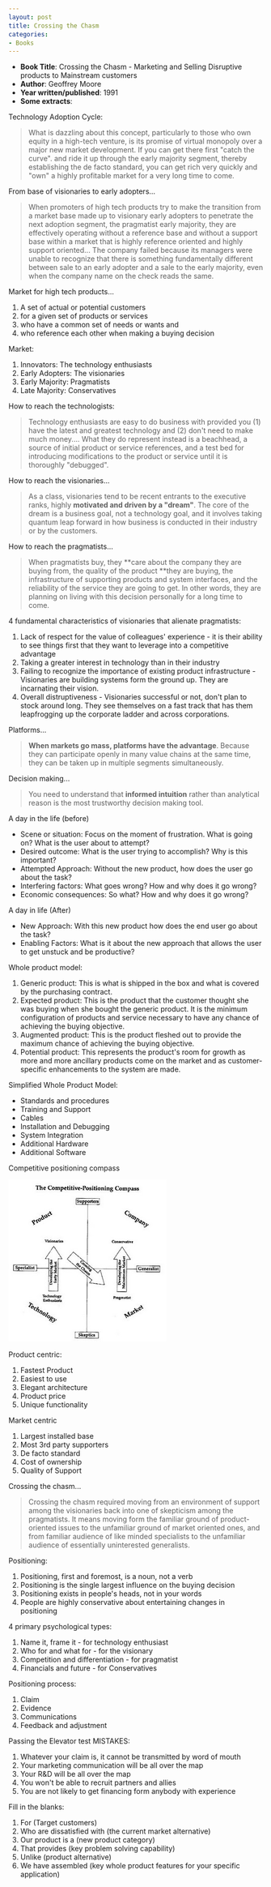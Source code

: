 ```yaml
---
layout: post
title: Crossing the Chasm
categories:
- Books
---
```


- **Book Title**: Crossing the Chasm - Marketing and Selling Disruptive products to Mainstream customers
- **Author**: Geoffrey Moore
- **Year written/published**: 1991
- **Some extracts**:

Technology Adoption Cycle:

> What is dazzling about this concept, particularly to those who own equity in a high-tech venture, is its promise of virtual monopoly over a major new market development. If you can get there first "catch the curve". and ride it up through the early majority segment, thereby establishing the de facto standard, you can get rich very quickly and "own" a highly profitable market for a very long time to come.

From base of visionaries to early adopters...

> When promoters of high tech products try to make the transition from a market base made up to visionary early adopters to penetrate the next adoption segment, the pragmatist early majority, they are effectively operating without a reference base and without a support base within a market that is highly reference oriented and highly support oriented... The company failed because its managers were unable to recognize that there is something fundamentally different between sale to an early adopter and a sale to the early majority, even when the company name on the check reads the same.

Market for high tech products...

1. A set of actual or potential customers
2. for a given set of products or services
3. who have a common set of needs or wants and
4. who reference each other when making a buying decision

Market:

1. Innovators: The technology enthusiasts
2. Early Adopters: The visionaries
3. Early Majority: Pragmatists
4. Late Majority: Conservatives

How to reach the technologists:

> Technology enthusiasts are easy to do business with provided you (1) have the latest and greatest technology and (2) don't need to make much money.... What they do represent instead is a beachhead, a source of initial product or service references, and a test bed for introducing modifications to the product or service until it is thoroughly "debugged".

How to reach the visionaries...

> As a class, visionaries tend to be recent entrants to the executive ranks, highly **motivated and driven by a "dream"**. The core of the dream is a business goal, not a technology goal, and it involves taking quantum leap forward in how business is conducted in their industry or by the customers.

How to reach the pragmatists...

> When pragmatists buy, they **care about the company they are buying from, the quality of the product **they are buying, the infrastructure of supporting products and system interfaces, and the reliability of the service they are going to get. In other words, they are planning on living with this decision personally for a long time to come.

4 fundamental characteristics of visionaries that alienate pragmatists:

1. Lack of respect for the value of colleagues' experience - it is their ability to see things first that they want to leverage into a competitive advantage
2. Taking a greater interest in technology than in their industry
3. Failing to recognize the importance of existing product infrastructure - Visionaries are building systems form the ground up. They are incarnating their vision.
4. Overall distruptiveness - Visionaries successful or not, don't plan to stock around long. They see themselves on a fast track that has them leapfrogging up the corporate ladder and across corporations.

Platforms...

> **When markets go mass, platforms have the advantage**. Because they can participate openly in many value chains at the same time, they can be taken up in multiple segments simultaneously.

Decision making...

> You need to understand that **informed intuition** rather than analytical reason is the most trustworthy decision making tool.

A day in the life (before)

- Scene or situation: Focus on the moment of frustration. What is going on? What is the user about to attempt?
- Desired outcome: What is the user trying to accomplish? Why is this important?
- Attempted Approach: Without the new product, how does the user go about the task?
- Interfering factors: What goes wrong? How and why does it go wrong?
- Economic consequences: So what? How and why does it go wrong?

A day in life (After)

- New Approach: With this new product how does the end user go about the task?
- Enabling Factors: What is it about the new approach that allows the user to get unstuck and be productive?

Whole product model:

1. Generic product: This is what is shipped in the box and what is covered by the purchasing contract.
2. Expected product: This is the product that the customer thought she was buying when she bought the generic product. It is the minimum configuration of products and service necessary to have any chance of achieving the buying objective.
3. Augmented product: This is the product fleshed out to provide the maximum chance of achieving the buying objective.
4. Potential product: This represents the product's room for growth as more and more ancillary products come on the market and as customer-specific enhancements to the system are made.

Simplified Whole Product Model:

- Standards and procedures
- Training and Support
- Cables
- Installation and Debugging
- System Integration
- Additional Hardware
- Additional Software

Competitive positioning compass

[ ![](/img/CrossingChasm.jpg "CrossingChasm") ](http://share.sayan.ee/files/CrossingChasm.jpg)

Product centric:

1. Fastest Product
2. Easiest to use
3. Elegant architecture
4. Product price
5. Unique functionality

Market centric

1. Largest installed base
2. Most 3rd party supporters
3. De facto standard
4. Cost of ownership
5. Quality of Support

Crossing the chasm...

> Crossing the chasm required moving from an environment of support among the visionaries back into one of skepticism among the pragmatists. It means moving form the familiar ground of product-oriented issues to the unfamiliar ground of market oriented ones, and from familiar audience of like minded specialists to the unfamiliar audience of essentially uninterested generalists.

Positioning:

1. Positioning, first and foremost, is a noun, not a verb
2. Positioning is the single largest influence on the buying decision
3. Positioning exists in people's heads, not in your words
4. People are highly conservative about entertaining changes in positioning

4 primary psychological types:

1. Name it, frame it - for technology enthusiast
2. Who for and what for - for the visionary
3. Competition and differentiation - for pragmatist
4. Financials and future - for Conservatives

Positioning process:

1. Claim
2. Evidence
3. Communications
4. Feedback and adjustment

Passing the Elevator test MISTAKES:

1. Whatever your claim is, it cannot be transmitted by word of mouth
2. Your marketing communication will be all over the map
3. Your R&D will be all over the map
4. You won't be able to recruit partners and allies
5. You are not likely to get financing form anybody with experience

Fill in the blanks:

1. For (Target customers)
2. Who are dissatisfied with (the current market alternative)
3. Our product is a (new product category)
4. That provides (key problem solving capability)
5. Unlike (product alternative)
6. We have assembled (key whole product features for your specific application)
